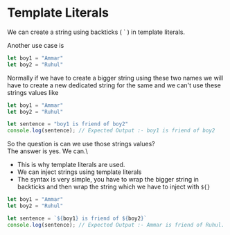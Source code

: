 # Template Literals

We can create a string using backticks ( ` ) in template literals.

Another use case is

``` javascript 
let boy1 = "Ammar"
let boy2 = "Ruhul"
```

Normally if we have to create a bigger string using these two names we will have to create a new dedicated string for the same and we can't use these strings values like 

``` javascript 
let boy1 = "Ammar"
let boy2 = "Ruhul"

let sentence = "boy1 is friend of boy2"
console.log(sentence); // Expected Output :- boy1 is friend of boy2
```
So the question is can we use those strings values?\
The answer is yes. We can.\
* This is why template literals are used.
* We can inject strings using template literals
* The syntax is very simple, you have to wrap the bigger string in backticks and then wrap the string which we have to inject with `${}`

``` javascript
let boy1 = "Ammar"
let boy2 = "Ruhul"

let sentence = `${boy1} is friend of ${boy2}`
console.log(sentence); // Expected Output :- Ammar is friend of Ruhul.
```

